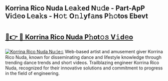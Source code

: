 ## Korrina Rico Nuda L𝚎a𝚔ed N𝚞𝚍e - Part-ApP Vi𝚍𝚎o L𝚎a𝚔s - H𝚘𝚝 O𝚗𝚕yf𝚊ns P𝚑𝚘tos Ebevt

# <h2><a href="http://kf1w33s.oniu.top/?m=Korrina+Rico+Nuda">🔗👉 🔴 Korrina Rico Nuda P𝚑ot𝚘𝚜 V𝚒d𝚎o</a></h2>

[![Korrina Rico Nuda Nu𝚍e𝚜](https://i.imgur.com/0qMVB7G.gif)](http://kf1w33s.oniu.top/?m=Korrina+Rico+Nuda)
Web-based artist and amusement giver Korrina Rico Nuda, known for disseminating dance and lifestyle knowledge through trending dance trends and short videos. Trailblazing engineer Korrina Rico Nuda, recognized for their innovative solutions and commitment to progress in the field of engineering.  
